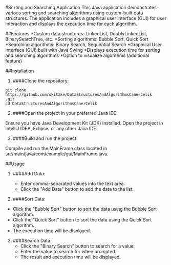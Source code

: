 #Sorting and Searching Application
This Java application demonstrates various sorting and searching algorithms using custom-built data structures. The application includes a graphical user interface (GUI) for user interaction and displays the execution time for each algorithm.

##Features
*Custom data structures: LinkedList, DoublyLinkedList, BinarySearchTree, etc.
*Sorting algorithms: Bubble Sort, Quick Sort
*Searching algorithms: Binary Search, Sequential Search
*Graphical User Interface (GUI) built with Java Swing
*Displays execution time for sorting and searching algorithms
*Option to visualize algorithms (additional feature)

##Installation
1. ####Clone the repository:
```
git clone https://github.com/skitzke/DataStructuresAndAlgorithmsCanerCelik
.git
cd DataStructuresAndAlgorithmsCanerCelik
```
2. ####Open the project in your preferred Java IDE:

Ensure you have Java Development Kit (JDK) installed.
Open the project in IntelliJ IDEA, Eclipse, or any other Java IDE.

3. ####Build and run the project:

Compile and run the MainFrame class located in src/main/java/com/example/gui/MainFrame.java.

##Usage
1. ####Add Data:
   * Enter comma-separated values into the text area.
   * Click the "Add Data" button to add the data to the list.


2. ####Sort Data:
  * Click the "Bubble Sort" button to sort the data using the Bubble Sort algorithm.
  * Click the "Quick Sort" button to sort the data using the Quick Sort algorithm.
  * The execution time will be displayed.


3. ####Search Data:
   * Click the "Binary Search" button to search for a value.
   * Enter the value to search for when prompted.
   * The result and execution time will be displayed.
